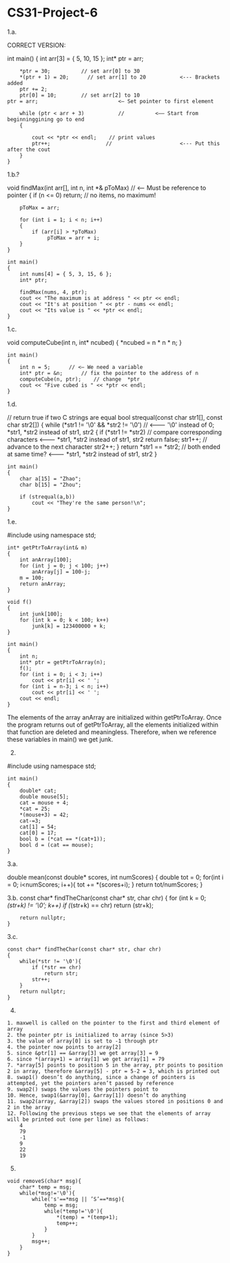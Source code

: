 # CS31-Project-6

1.a.

CORRECT VERSION:

int main()
    {
        int arr[3] = { 5, 10, 15 };
        int* ptr = arr;

        *ptr = 30;          // set arr[0] to 30
        *(ptr + 1) = 20;      // set arr[1] to 20			<--- Brackets added
        ptr += 2;
        ptr[0] = 10;        // set arr[2] to 10			
	ptr = arr;							<— Set pointer to first element

        while (ptr < arr + 3)			//			<—— Start from beginninggining go to end
        {
            
            cout << *ptr << endl;    // print values
            ptr++;					//						<--- Put this after the cout
        }
    }

1.b.?

void findMax(int arr[], int n, int *& pToMax)		// <— Must be reference to pointer
    {
        if (n <= 0) 
            return;      // no items, no maximum!
    
        pToMax = arr;

        for (int i = 1; i < n; i++)
        {
            if (arr[i] > *pToMax)
                 pToMax = arr + i;
        }
    }       

    int main()
    {
        int nums[4] = { 5, 3, 15, 6 };
        int* ptr;

        findMax(nums, 4, ptr);
        cout << "The maximum is at address " << ptr << endl;
        cout << "It's at position " << ptr - nums << endl;
        cout << "Its value is " << *ptr << endl;
    }

1.c.

void computeCube(int n, int* ncubed)
    {
        *ncubed = n * n * n;
    }

    int main()
    {
        int n = 5;		// <— We need a variable
        int* ptr = &n;		// fix the pointer to the address of n
        computeCube(n, ptr);	// change  *ptr
        cout << "Five cubed is " << *ptr << endl;
    }

1.d.

// return true if two C strings are equal
    bool strequal(const char str1[], const char str2[])
    {
        while (*str1 != '\0'  &&  *str2 != '\0')			// <--- '\0' instead of 0; *str1, *str2 instead of str1, str2
        {
            if (*str1 != *str2)  // compare corresponding characters	<--- *str1, *str2 instead of str1, str2
                return false;
            str1++;            // advance to the next character
            str2++;
        }
        return *str1 == *str2;   // both ended at same time?	<--- *str1, *str2 instead of str1, str2
    }

    int main()
    {
        char a[15] = "Zhao";
        char b[15] = "Zhou";

        if (strequal(a,b))
            cout << "They're the same person!\n";
    }

1.e.

#include <iostream>
    using namespace std;

    int* getPtrToArray(int& m)
    {
        int anArray[100];
        for (int j = 0; j < 100; j++)
            anArray[j] = 100-j;
        m = 100;
        return anArray;
    }

    void f()
    {
        int junk[100];
        for (int k = 0; k < 100; k++)
            junk[k] = 123400000 + k;
    }

    int main()
    {
        int n;
        int* ptr = getPtrToArray(n);
        f();
        for (int i = 0; i < 3; i++)
            cout << ptr[i] << ' ';
        for (int i = n-3; i < n; i++)
            cout << ptr[i] << ' ';
        cout << endl;
    }

   The elements of the array anArray are initialized within getPtrToArray. Once the program returns out of getPtrToArray, all the elements initialized within that function are deleted and meaningless. Therefore, when we reference these variables in main() we get junk.

2.

#include <iostream>
    using namespace std;


    int main()
    {
        double* cat;
        double mouse[5];
        cat = mouse + 4;
        *cat = 25;
        *(mouse+3) = 42;
        cat-=3;
        cat[1] = 54;
        cat[0] = 17;
        bool b = (*cat == *(cat+1));
        bool d = (cat == mouse);
    }

3.a.

 double mean(const double* scores, int numScores)
    {
        double tot = 0;
        for(int i = 0; i<numScores; i++){
            tot += *(scores+i);
        }
        return tot/numScores;
    }

3.b.
    const char* findTheChar(const char* str, char chr)
    {
        for (int k = 0; *(str+k) != ‘\0’; k++)
            if (*(str+k) == chr)
                return (str+k);

        return nullptr;
    }

3.c.

    const char* findTheChar(const char* str, char chr)
    {
        while(*str != '\0'){
            if (*str == chr)
                return str;
            str++;
        }
        return nullptr;
    }

4.

	1. maxwell is called on the pointer to the first and third element of array
	2. the pointer ptr is initialized to array (since 5>3)
	3. the value of array[0] is set to -1 through ptr
	4. the pointer now points to array[2]
	5. since &ptr[1] == &array[3] we get array[3] = 9
	6. since *(array+1) = array[1] we get array[1] = 79
	7. *array[5] points to position 5 in the array, ptr points to position 2 in array, therefore &array[5] - ptr = 5-2 = 3, which is printed out
	8. swap1() doesn’t do anything, since a change of pointers is attempted, yet the pointers aren’t passed by reference
	9. swap2() swaps the values the pointers point to
	10. Hence, swap1(&array[0], &array[1]) doesn’t do anything
	11. swap2(array, &array[2]) swaps the values stored in positions 0 and 2 in the array
	12. Following the previous steps we see that the elements of array will be printed out (one per line) as follows:
		4
		79
		-1
		9
		22
		19

5.

    void removeS(char* msg){
        char* temp = msg;
        while(*msg!='\0'){
            while('s'==*msg || ’S’==*msg){
                temp = msg;
                while(*temp!='\0'){
                    *(temp) = *(temp+1);
                    temp++;
                }
            }
            msg++;
        }
    }
